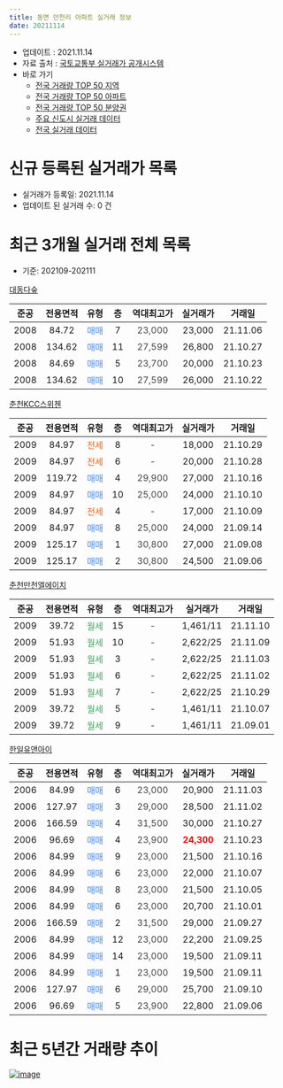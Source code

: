 ```yaml
---
title: 동면 만천리 아파트 실거래 정보
date: 20211114
---
```


* 업데이트 : 2021.11.14
* 자료 출처 : [국토교통부 실거래가 공개시스템](http://rt.molit.go.kr)
* 바로 가기
    * [전국 거래량 TOP 50 지역](https://apt-info.github.io/apt-trade-info/tr)
    * [전국 거래량 TOP 50 아파트](https://apt-info.github.io/apt-trade-info/ta)
    * [전국 거래량 TOP 50 분양권](https://apt-info.github.io/apt-trade-info/tb)
    * [주요 신도시 실거래 데이터](https://apt-info.github.io/apt-trade-info/newtown)
    * [전국 실거래 데이터](https://apt-info.github.io/apt-trade-info/all)



<script async src="https://pagead2.googlesyndication.com/pagead/js/adsbygoogle.js"></script>
<!-- 기본광고 -->
<ins class="adsbygoogle"
     style="display:block"
     data-ad-client="ca-pub-1142216861245946"
     data-ad-slot="4805727019"
     data-ad-format="auto"
     data-full-width-responsive="true"></ins>
<script>
     (adsbygoogle = window.adsbygoogle || []).push({});
</script>


# 신규 등록된 실거래가 목록

* 실거래가 등록일: 2021.11.14
* 업데이트 된 실거래 수: 0 건




<script async src="https://pagead2.googlesyndication.com/pagead/js/adsbygoogle.js"></script>
<!-- 기본광고 -->
<ins class="adsbygoogle"
     style="display:block"
     data-ad-client="ca-pub-1142216861245946"
     data-ad-slot="4805727019"
     data-ad-format="auto"
     data-full-width-responsive="true"></ins>
<script>
     (adsbygoogle = window.adsbygoogle || []).push({});
</script>


# 최근 3개월 실거래 전체 목록
* 기준: 202109-202111


[대동다숲](https://search.naver.com/search.naver?query=%EB%8C%80%EB%8F%99%EB%8B%A4%EC%88%B2)

|준공|전용면적|유형|층|역대최고가|실거래가|거래일|
|:---:|:---:|:---:|:---:|:---:|:---:|:---:|
|2008|84.72|<span style="color:#4285F3">매매</span>|7|<span style="color:#444444">23,000</span>|23,000|21.11.06|
|2008|134.62|<span style="color:#4285F3">매매</span>|11|<span style="color:#444444">27,599</span>|26,800|21.10.27|
|2008|84.69|<span style="color:#4285F3">매매</span>|5|<span style="color:#444444">23,700</span>|20,000|21.10.23|
|2008|134.62|<span style="color:#4285F3">매매</span>|10|<span style="color:#444444">27,599</span>|26,000|21.10.22|

[춘천KCC스위첸](https://search.naver.com/search.naver?query=%EC%B6%98%EC%B2%9CKCC%EC%8A%A4%EC%9C%84%EC%B2%B8)

|준공|전용면적|유형|층|역대최고가|실거래가|거래일|
|:---:|:---:|:---:|:---:|:---:|:---:|:---:|
|2009|84.97|<span style="color:#FF5A00">전세</span>|8|<span style="color:#444444">-</span>|18,000|21.10.29|
|2009|84.97|<span style="color:#FF5A00">전세</span>|6|<span style="color:#444444">-</span>|20,000|21.10.28|
|2009|119.72|<span style="color:#4285F3">매매</span>|4|<span style="color:#444444">29,900</span>|27,000|21.10.16|
|2009|84.97|<span style="color:#4285F3">매매</span>|10|<span style="color:#444444">25,000</span>|24,000|21.10.10|
|2009|84.97|<span style="color:#FF5A00">전세</span>|4|<span style="color:#444444">-</span>|17,000|21.10.09|
|2009|84.97|<span style="color:#4285F3">매매</span>|8|<span style="color:#444444">25,000</span>|24,000|21.09.14|
|2009|125.17|<span style="color:#4285F3">매매</span>|1|<span style="color:#444444">30,800</span>|27,000|21.09.08|
|2009|125.17|<span style="color:#4285F3">매매</span>|2|<span style="color:#444444">30,800</span>|24,500|21.09.06|

[춘천만천엘에이치](https://search.naver.com/search.naver?query=%EC%B6%98%EC%B2%9C%EB%A7%8C%EC%B2%9C%EC%97%98%EC%97%90%EC%9D%B4%EC%B9%98)

|준공|전용면적|유형|층|역대최고가|실거래가|거래일|
|:---:|:---:|:---:|:---:|:---:|:---:|:---:|
|2009|39.72|<span style="color:#34A853">월세</span>|15|<span style="color:#444444">-</span>|1,461/11|21.11.10|
|2009|51.93|<span style="color:#34A853">월세</span>|10|<span style="color:#444444">-</span>|2,622/25|21.11.09|
|2009|51.93|<span style="color:#34A853">월세</span>|3|<span style="color:#444444">-</span>|2,622/25|21.11.03|
|2009|51.93|<span style="color:#34A853">월세</span>|6|<span style="color:#444444">-</span>|2,622/25|21.11.02|
|2009|51.93|<span style="color:#34A853">월세</span>|7|<span style="color:#444444">-</span>|2,622/25|21.10.29|
|2009|39.72|<span style="color:#34A853">월세</span>|5|<span style="color:#444444">-</span>|1,461/11|21.10.07|
|2009|39.72|<span style="color:#34A853">월세</span>|9|<span style="color:#444444">-</span>|1,461/11|21.09.01|

[한일유앤아이](https://search.naver.com/search.naver?query=%ED%95%9C%EC%9D%BC%EC%9C%A0%EC%95%A4%EC%95%84%EC%9D%B4)

|준공|전용면적|유형|층|역대최고가|실거래가|거래일|
|:---:|:---:|:---:|:---:|:---:|:---:|:---:|
|2006|84.99|<span style="color:#4285F3">매매</span>|6|<span style="color:#444444">23,000</span>|20,900|21.11.03|
|2006|127.97|<span style="color:#4285F3">매매</span>|3|<span style="color:#444444">29,000</span>|28,500|21.11.02|
|2006|166.59|<span style="color:#4285F3">매매</span>|4|<span style="color:#444444">31,500</span>|30,000|21.10.27|
|2006|96.69|<span style="color:#4285F3">매매</span>|4|<span style="color:#444444">23,900</span>|<b><span style="color:#FF0000">24,300</span></b>|21.10.23|
|2006|84.99|<span style="color:#4285F3">매매</span>|9|<span style="color:#444444">23,000</span>|21,500|21.10.16|
|2006|84.99|<span style="color:#4285F3">매매</span>|6|<span style="color:#444444">23,000</span>|22,000|21.10.07|
|2006|84.99|<span style="color:#4285F3">매매</span>|8|<span style="color:#444444">23,000</span>|21,500|21.10.05|
|2006|84.99|<span style="color:#4285F3">매매</span>|6|<span style="color:#444444">23,000</span>|20,700|21.10.01|
|2006|166.59|<span style="color:#4285F3">매매</span>|2|<span style="color:#444444">31,500</span>|29,000|21.09.27|
|2006|84.99|<span style="color:#4285F3">매매</span>|12|<span style="color:#444444">23,000</span>|22,200|21.09.25|
|2006|84.99|<span style="color:#4285F3">매매</span>|14|<span style="color:#444444">23,000</span>|19,500|21.09.11|
|2006|84.99|<span style="color:#4285F3">매매</span>|1|<span style="color:#444444">23,000</span>|19,500|21.09.11|
|2006|127.97|<span style="color:#4285F3">매매</span>|6|<span style="color:#444444">29,000</span>|25,700|21.09.10|
|2006|96.69|<span style="color:#4285F3">매매</span>|5|<span style="color:#444444">23,900</span>|22,800|21.09.06|



<script async src="https://pagead2.googlesyndication.com/pagead/js/adsbygoogle.js"></script>
<!-- 기본광고 -->
<ins class="adsbygoogle"
     style="display:block"
     data-ad-client="ca-pub-1142216861245946"
     data-ad-slot="4805727019"
     data-ad-format="auto"
     data-full-width-responsive="true"></ins>
<script>
     (adsbygoogle = window.adsbygoogle || []).push({});
</script>


# 최근 5년간 거래량 추이


<div style="width:100%;">
    <canvas id="deal_progress" height="200"></canvas>
</div>

<script>
new Chart(document.getElementById("deal_progress"), {
    type: 'line',
    data: {
        labels: ['16.01','16.02','16.03','16.04','16.05','16.06','16.07','16.08','16.09','16.10','16.11','16.12','17.01','17.02','17.03','17.04','17.05','17.06','17.07','17.08','17.09','17.10','17.11','17.12','18.01','18.02','18.03','18.04','18.05','18.06','18.07','18.08','18.09','18.10','18.11','18.12','19.01','19.02','19.03','19.04','19.05','19.06','19.07','19.08','19.09','19.10','19.11','19.12','20.01','20.02','20.03','20.04','20.05','20.06','20.07','20.08','20.09','20.10','20.11','20.12','21.01','21.02','21.03','21.04','21.05','21.06','21.07','21.08','21.09','21.10','21.11'],
        datasets: [{
            label: '매매/분양권',
            data: [5,8,11,15,6,19,14,4,17,5,8,5,5,9,6,6,9,8,5,7,7,8,4,0,3,2,6,2,5,4,1,4,2,5,3,2,1,3,4,5,3,1,2,6,2,8,2,6,7,6,2,7,6,9,12,5,10,11,5,16,10,5,14,12,8,11,15,6,9,11,3],
            borderColor: "rgba(66, 133, 243, 1)",
            backgroundColor: "rgba(66, 133, 243, 0.05)",
            borderWidth: 1,
            pointRadius: 0,
            fill: false,
            lineTension: 0
        },{
            label: '전/월세',
            data: [14,8,8,8,9,2,1,3,1,5,5,4,4,4,2,6,2,6,5,3,3,10,32,3,20,7,10,12,5,5,8,9,4,3,8,2,7,7,3,5,4,0,2,9,3,8,21,5,12,4,8,7,3,6,11,7,2,8,4,5,2,2,2,1,2,3,3,5,1,5,4],
            borderColor: "rgba(255, 90, 0, 1)",
            backgroundColor: "rgba(255, 90, 0, 0.05)",
            borderWidth: 1,
            pointRadius: 0,
            fill: false,
            lineTension: 0
        },{
            label: '합계',
            data: [19,16,19,23,15,21,15,7,18,10,13,9,9,13,8,12,11,14,10,10,10,18,36,3,23,9,16,14,10,9,9,13,6,8,11,4,8,10,7,10,7,1,4,15,5,16,23,11,19,10,10,14,9,15,23,12,12,19,9,21,12,7,16,13,10,14,18,11,10,16,7],
            borderColor: "rgba(0, 0, 0, 1)",
            backgroundColor: "rgba(0, 0, 0, 0.03)",
            borderWidth: 0.1,
            pointRadius: 0,
            fill: true,
            lineTension: 0
        }
        ]
    },
    options: {
        responsive: true,
        title: {
            display: false
        },
        tooltips: {
            mode: 'index',
            intersect: false
        },
        hover: {
            mode: 'nearest',
            intersect: true
        },
        scales: {
            xAxes: [{
                display: true,
                scaleLabel: {
                    display: true,
                    labelString: '년/월'
                }
            }],
            yAxes: [{
                display: true,
                ticks: {
                    suggestedMin: 0,
                },
                scaleLabel: {
                    display: true,
                    labelString: '실거래 수'
                }
            }]
        }
    }
});

</script>


[![image](https://apt-info.github.io/images/2020-01-03-apt-trade-info/1024x500.png)](https://play.google.com/store/apps/details?id=com.aptinfo.apttradeinfo)

